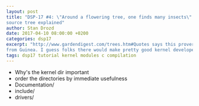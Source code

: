 ```yaml
---
layout: post
title: "DSP-17 #4: \"Around a flowering tree, one finds many insects\" - Linux
source tree explained"
author: Stan Drozd
date: 2017-04-10 08:00:00 +0200
categories: dsp17
excerpt: "http://www.gardendigest.com/trees.htm#Quotes says this proverb comes
from Guinea. I guess folks there would make pretty good kernel developers"
tags: dsp17 tutorial kernel modules c compilation
---
```


* Why's the kernel dir important
* order the directories by immediate usefulness 
* Documentation/
* include/
* drivers/
